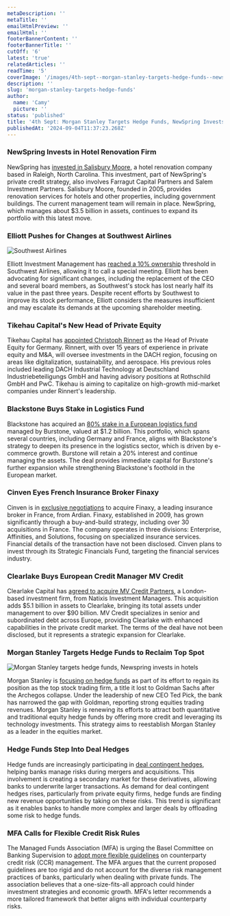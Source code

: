 ```yaml
---
metaDescription: ''
metaTitle: ''
emailHtmlPreview: ''
emailHtml: ''
footerBannerContent: ''
footerBannerTitle: ''
cutOff: '6'
latest: 'true'
relatedArticles: ''
readTime: '5'
coverImage: '/images/4th-sept--morgan-stanley-targets-hedge-funds--newspring-invests-in-hotels-b--1--MzNT.webp'
description: ''
slug: 'morgan-stanley-targets-hedge-funds'
author:
  name: 'Camy'
  picture: ''
status: 'published'
title: '4th Sept: Morgan Stanley Targets Hedge Funds, NewSpring Invests in Hotels'
publishedAt: '2024-09-04T11:37:23.268Z'
---
```


### NewSpring Invests in Hotel Renovation Firm

NewSpring has [invested in Salisbury Moore](https://newspringcapital.com/news/2024/newspring-progress-equity-partners-farragut-capi%5B%E2%80%A6%5Dpartners-invest-in-hotel-renovation-leader-salisbury-moore), a hotel renovation company based in Raleigh, North Carolina. This investment, part of NewSpring's private credit strategy, also involves Farragut Capital Partners and Salem Investment Partners. Salisbury Moore, founded in 2005, provides renovation services for hotels and other properties, including government buildings. The current management team will remain in place. NewSpring, which manages about $3.5 billion in assets, continues to expand its portfolio with this latest move.

### Elliott Pushes for Changes at Southwest Airlines

![Southwest Airlines](/images/4th-sept--morgan-stanley-targets-hedge-funds--newspring-invests-in-hotels-a--1--UyOT.webp)

Elliott Investment Management has [reached a 10% ownership](https://www.hedgeweek.com/elliott-has-power-to-call-southwest-airlines-special-meeting-after-reaching-10-stock-threshold/) threshold in Southwest Airlines, allowing it to call a special meeting. Elliott has been advocating for significant changes, including the replacement of the CEO and several board members, as Southwest's stock has lost nearly half its value in the past three years. Despite recent efforts by Southwest to improve its stock performance, Elliott considers the measures insufficient and may escalate its demands at the upcoming shareholder meeting.

### Tikehau Capital's New Head of Private Equity

Tikehau Capital has [appointed Christoph Rinnert](https://www.tikehaucapital.com/~/media/Files/T/Tikehau-Capital-V2/documents/media/en/pr-%5B%E2%80%A6%5Ds-christoph-rinnert-as-head-of-private-equity-germany.pdf) as the Head of Private Equity for Germany. Rinnert, with over 15 years of experience in private equity and M&A, will oversee investments in the DACH region, focusing on areas like digitalization, sustainability, and aerospace. His previous roles included leading DACH Industrial Technology at Deutschland Industriebeteiligungs GmbH and having advisory positions at Rothschild GmbH and PwC. Tikehau is aiming to capitalize on high-growth mid-market companies under Rinnert's leadership.

### Blackstone Buys Stake in Logistics Fund

Blackstone has acquired an [80% stake in a European logistics fund ](https://www.privateequitywire.co.uk/blackstone-acquires-majority-stake-in-1-2bn-european-logistics-fund/)managed by Burstone, valued at $1.2 billion. This portfolio, which spans several countries, including Germany and France, aligns with Blackstone's strategy to deepen its presence in the logistics sector, which is driven by e-commerce growth. Burstone will retain a 20% interest and continue managing the assets. The deal provides immediate capital for Burstone's further expansion while strengthening Blackstone's foothold in the European market.

### Cinven Eyes French Insurance Broker Finaxy

Cinven is in [exclusive negotiations](https://www.privateequitywire.co.uk/cinven-in-exclusive-negotiations-with-ardian-over-finaxy-group-acquisition/) to acquire Finaxy, a leading insurance broker in France, from Ardian. Finaxy, established in 2009, has grown significantly through a buy-and-build strategy, including over 30 acquisitions in France. The company operates in three divisions: Enterprise, Affinities, and Solutions, focusing on specialized insurance services. Financial details of the transaction have not been disclosed. Cinven plans to invest through its Strategic Financials Fund, targeting the financial services industry.

### Clearlake Buys European Credit Manager MV Credit

Clearlake Capital has [agreed to acquire MV Credit Partners](https://www.bnnbloomberg.ca/business/company-news/2024/09/03/clearlake-agrees-to-buy-private-credit-manager-mv-from-natixis/), a London-based investment firm, from Natixis Investment Managers. This acquisition adds $5.1 billion in assets to Clearlake, bringing its total assets under management to over $90 billion. MV Credit specializes in senior and subordinated debt across Europe, providing Clearlake with enhanced capabilities in the private credit market. The terms of the deal have not been disclosed, but it represents a strategic expansion for Clearlake.

### Morgan Stanley Targets Hedge Funds to Reclaim Top Spot

![Morgan Stanley targets hedge funds, Newspring invests in hotels](/images/4th-sept--morgan-stanley-targets-hedge-funds--newspring-invests-in-hotels-b--1--YxNj.webp)

Morgan Stanley is [focusing on hedge funds](https://www.hedgeweek.com/morgan-stanley-targets-hedge-funds-in-bid-to-reclaim-stock-trading-top-spot/#:~:text=Morgan%20Stanley%20is%20targeting%20hedge,report%20by%20the%20Financial%20Times.) as part of its effort to regain its position as the top stock trading firm, a title it lost to Goldman Sachs after the Archegos collapse. Under the leadership of new CEO Ted Pick, the bank has narrowed the gap with Goldman, reporting strong equities trading revenues. Morgan Stanley is renewing its efforts to attract both quantitative and traditional equity hedge funds by offering more credit and leveraging its technology investments. This strategy aims to reestablish Morgan Stanley as a leader in the equities market.

### Hedge Funds Step Into Deal Hedges

Hedge funds are increasingly participating in [deal contingent hedges](https://www.hedgeweek.com/hedge-funds-fuel-secondary-market-for-deal-contingent-hedges/#:~:text=Hedge%20funds%20are%20increasingly%20stepping,to%20a%20report%20by%20IFR.), helping banks manage risks during mergers and acquisitions. This involvement is creating a secondary market for these derivatives, allowing banks to underwrite larger transactions. As demand for deal contingent hedges rises, particularly from private equity firms, hedge funds are finding new revenue opportunities by taking on these risks. This trend is significant as it enables banks to handle more complex and larger deals by offloading some risk to hedge funds.

### MFA Calls for Flexible Credit Risk Rules

The Managed Funds Association (MFA) is urging the Basel Committee on Banking Supervision to [adopt more flexible guidelines](https://www.hedgeweek.com/mfa-encourages-bcbs-to-adopt-flexible-frisk-based-ccr-management-guidelines/) on counterparty credit risk (CCR) management. The MFA argues that the current proposed guidelines are too rigid and do not account for the diverse risk management practices of banks, particularly when dealing with private funds. The association believes that a one-size-fits-all approach could hinder investment strategies and economic growth. MFA's letter recommends a more tailored framework that better aligns with individual counterparty risks.